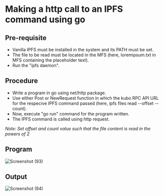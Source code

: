 # Making a http call to an IPFS command using go
## Pre-requisite
- Vanilla IPFS must be installed in the system and its PATH must be set.
- The file to be read must be located in the MFS (here, loremipsum.txt in MFS containing the placeholder text).
- Run the "ipfs daemon".

## Procedure
- Write a program in go using net/http package.
- Use either Post or NewRequest function in which the kubo RPC API URL for the respecive IPFS command passed (here, ipfs files read --offset --count).
- Now, execute "go run" command for the program written.
- The IPFS command is called using http request.

*Note: Set offset and count value such that the file content is read in the powers of 2*


## Program

![Screenshot (93)](https://github.com/gayathrisuresh150501/go-http/assets/77912752/052b4daa-13c5-488b-b298-ce0f7ae48e80)



## Output

![Screenshot (94)](https://github.com/gayathrisuresh150501/go-http/assets/77912752/a40cb73e-18d5-448d-a3ca-ce20082d1777)
